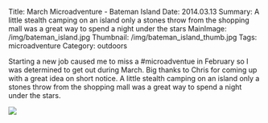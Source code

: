 Title: March Microadventure - Bateman Island
Date: 2014.03.13
Summary: A little stealth camping on an island only a stones throw from the shopping mall was a great way to spend a night under the stars
MainImage: /img/bateman_island.jpg
Thumbnail: /img/bateman_island_thumb.jpg
Tags: microadventure
Category: outdoors

Starting a new job caused me to miss a #microadventue in February so I was determined to get out during March. Big thanks to Chris for coming up with a great idea on short notice. A little stealth camping on an island only a stones throw from the shopping mall was a great way to spend a night under the stars.

<p><img src="/img/outdoors/bateman_island.jpg" class="largeimg" /></p>
